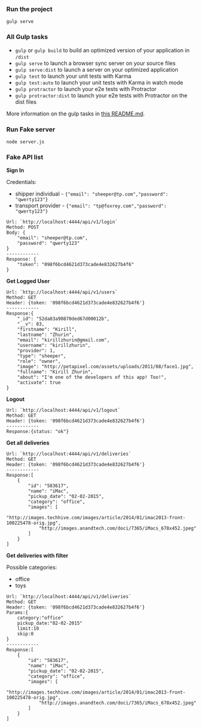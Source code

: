 ### Run the project
`gulp serve`

### All Gulp tasks

* `gulp` or `gulp build` to build an optimized version of your application in `/dist`
* `gulp serve` to launch a browser sync server on your source files
* `gulp serve:dist` to launch a server on your optimized application
* `gulp test` to launch your unit tests with Karma
* `gulp test:auto` to launch your unit tests with Karma in watch mode
* `gulp protractor` to launch your e2e tests with Protractor
* `gulp protractor:dist` to launch your e2e tests with Protractor on the dist files

More information on the gulp tasks in [this README.md](https://github.com/Swiip/generator-gulp-angular/blob/master/app/templates/gulp/README.md).

### Run Fake server
`node server.js`

### Fake API list
**Sign In**

Credentials:
 * shipper individual - `{"email": "sheeper@tp.com","password": "qwerty123"}`
 * transport provider - `{"email": "tp@foxrey.com","password": "qwerty123"}`
 
 
```
Url: `http://localhost:4444/api/v1/login`
Method: POST
Body: {
    "email": "sheeper@tp.com",
    "password": "qwerty123"
}
------------
Response: {
    "token": "098f6bcd4621d373cade4e832627b4f6"
}
```

**Get Logged User**
```
Url: `http://localhost:4444/api/v1/users`
Method: GET
Header: {token: '098f6bcd4621d373cade4e832627b4f6'}
------------
Response:{
    "_id": "52da83a90870ded67d00012b",
    "__v": 83,
    "firstname": "Kirill",
    "lastname": "Zhurin",
    "email": "kirillzhurin@gmail.com",
    "username": "kirillzhurin",
    "provider": 1,
    "type": "sheeper",
    "role": "owner",
    "image": "http://petapixel.com/assets/uploads/2011/08/face1.jpg",
    "fullname": "Kirill Zhurin",
    "about": "I'm one of the developers of this app! Too!",
    "activate": true
}
```

**Logout**
```
Url: `http://localhost:4444/api/v1/logout`
Method: GET
Header: {token: '098f6bcd4621d373cade4e832627b4f6'}
------------
Response:{status: "ok"}
```

**Get all deliveries**
```
Url: `http://localhost:4444/api/v1/deliveries`
Method: GET
Header: {token: '098f6bcd4621d373cade4e832627b4f6'}
------------
Response:[
    {
        "id": "583617",
        "name": "iMac",
        "pickup_date": "02-02-2015",
        "category": "office",
        "images": [
            "http://images.techhive.com/images/article/2014/01/imac2013-front-100225478-orig.jpg",
            "http://images.anandtech.com/doci/7365/iMacs_678x452.jpeg"
        ]
    }
]
```

**Get deliveries with filter**

Possible categories:
* office
* toys

```
Url: `http://localhost:4444/api/v1/deliveries`
Method: GET
Header: {token: '098f6bcd4621d373cade4e832627b4f6'}
Params:{
    category:"office"
    pickup_date:"02-02-2015"
    limit:10
    skip:0
}
------------
Response:[
    {
        "id": "583617",
        "name": "iMac",
        "pickup_date": "02-02-2015",
        "category": "office",
        "images": [
            "http://images.techhive.com/images/article/2014/01/imac2013-front-100225478-orig.jpg",
            "http://images.anandtech.com/doci/7365/iMacs_678x452.jpeg"
        ]
    }
]
```